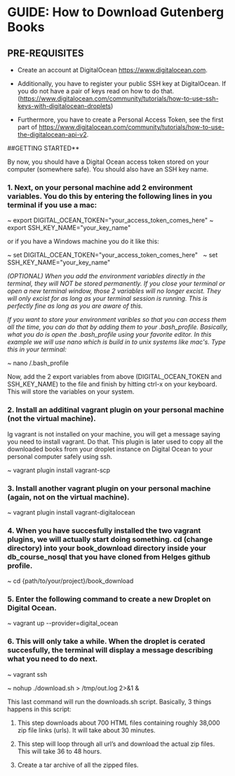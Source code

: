 # GUIDE: How to Download Gutenberg Books

## PRE-REQUISITES

* Create an account at DigitalOcean https://www.digitalocean.com.

* Additionally, you have to register your public SSH key at DigitalOcean. If you do not have a pair of keys read on how to do that. (https://www.digitalocean.com/community/tutorials/how-to-use-ssh-keys-with-digitalocean-droplets)

* Furthermore, you have to create a Personal Access Token, see the first part of https://www.digitalocean.com/community/tutorials/how-to-use-the-digitalocean-api-v2.

##GETTING STARTED**

By now, you should have a Digital Ocean access token stored on your computer (somewhere safe). You should also have an SSH key name.

### 1. Next, on your personal machine add 2 environment variables. You do this by entering the following lines in you terminal if    you use a mac:

~ export DIGITAL_OCEAN_TOKEN="your_access_token_comes_here"
~ export SSH_KEY_NAME="your_key_name"    

or if you have a Windows machine you do it like this:

~ set DIGITAL_OCEAN_TOKEN="your_access_token_comes_here"   
~ set SSH_KEY_NAME="your_key_name"   

 _(OPTIONAL) When you add the environment variables directly in the terminal, they will NOT be stored permanently. If you        close your terminal or open a new terminal window, those 2 variables will no longer excist. They will only excist for as      long as your terminal session is running. This is perfectly fine as long as you are aware of this._  

 _If you want to store your environment varibles so that you can access them all the time, you can do that by adding them to    your .bash_profile. Basically, what you do is open the .bash_profile using your favorite editor. In this example we will      use nano which is build in to unix systems like mac's. Type this in your terminal:_  

~ nano /.bash_profile  

 Now, add the 2 export variables from above (DIGITAL_OCEAN_TOKEN and SSH_KEY_NAME) to the file and finish by hitting ctrl-x    on your keyboard. This will store the variables on your system.


### 2. Install an additinal vagrant plugin on your personal machine (not the virtual machine).

Ig vagrant is not installed on your    machine, you will get a message saying you need to install vagrant. Do that. This plugin is later used to copy all the        downloaded books from your droplet instance on Digital Ocean to your personal computer safely using ssh.

~ vagrant plugin install vagrant-scp


### 3. Install another vagrant plugin on your personal machine (again, not on the virtual machine).  

~ vagrant plugin install vagrant-digitalocean


### 4. When you have succesfully installed the two vagrant plugins, we will actually start doing something. cd (change directory)    into your book_download directory inside your db_course_nosql that you have cloned from Helges github profile.

   ~ cd {path/to/your/project}/book_download
   
   
### 5. Enter the following command to create a new Droplet on Digital Ocean.   

~ vagrant up --provider=digital_ocean


### 6. This will only take a while. When the droplet is cerated succesfully, the terminal will display a message describing what      you need to do next.

~ vagrant ssh  

~ nohup ./download.sh > /tmp/out.log 2>&1 &   

This last command will run the downloads.sh script. Basically, 3 things happens in this script:   

1. This step downloads about 700 HTML files containing roughly 38,000 zip file links (urls). It will take about 30                minutes.   

2.	This step will loop through all url’s and download the actual zip files. This will take 36 to 48 hours.   

3.	Create a tar archive of all the zipped files.   